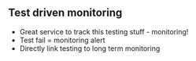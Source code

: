 Test driven monitoring
----------------------

<aside class="notes">

  * Great service to track this testing stuff - monitoring!
  * Test fail = monitoring alert
  * Directly link testing to long term monitoring

</aside>
